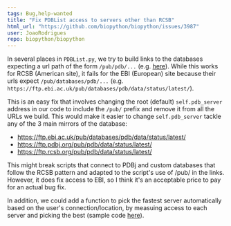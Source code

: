 ```yaml
---
tags: Bug,help-wanted
title: "Fix PDBList access to servers other than RCSB"
html_url: "https://github.com/biopython/biopython/issues/3987"
user: JoaoRodrigues
repo: biopython/biopython
---
```


In several places in `PDBList.py`, we try to build links to the databases expecting a url path of the form `/pub/pdb/...` (e.g. [here](https://github.com/JoaoRodrigues/biopython/blob/4d7042ed1185505691c7275c50bb539ef871211a/Bio/PDB/PDBList.py#L160)). While this works for RCSB (American site), it fails for the EBI (European) site because their urls expect `/pub/databases/pdb/...` (e.g. `https://ftp.ebi.ac.uk/pub/databases/pdb/data/status/latest/`).

This is an easy fix that involves changing the root (default) `self.pdb_server` address in our code to include the `/pub/` prefix and remove it from all the URLs we build. This would make it easier to change `self.pdb_server` tackle any of the 3 main mirrors of the database:
- https://ftp.ebi.ac.uk/pub/databases/pdb/data/status/latest/
- https://ftp.pdbj.org/pub/pdb/data/status/latest/
- https://ftp.rcsb.org/pub/pdb/data/status/latest/

This might break scripts that connect to PDBj and custom databases that follow the RCSB pattern and adapted to the script's use of /pub/ in the links. However, it does fix access to EBI, so I think it's an acceptable price to pay for an actual bug fix.

In addition, we could add a function to pick the fastest server automatically based on the user's connection/location, by measuing access to each server and picking the best (sample code [here](https://stackoverflow.com/questions/6159173/how-to-choose-closest-fastest-mirror-in-python)).